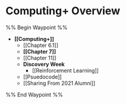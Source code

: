# Computing+ Overview
%% Begin Waypoint %%
- **[[Computing+]]**
	- [[Chapter 6.1]]
	- **[[Chapter 7]]**
	- [[Chapter 11]]
	- **Discovery Week**
		- [[Reinforcement Learning]]
	- [[Psuedocode]]
	- [[Sharing From 2021 Alumni]]

%% End Waypoint %%